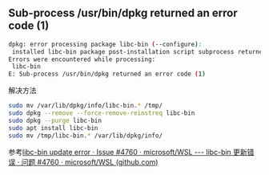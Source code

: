 

## Sub-process /usr/bin/dpkg returned an error code (1)

```bash
dpkg: error processing package libc-bin (--configure):
 installed libc-bin package post-installation script subprocess returned error exit status 134
Errors were encountered while processing:
 libc-bin
E: Sub-process /usr/bin/dpkg returned an error code (1)
```

解决方法

```bash
sudo mv /var/lib/dpkg/info/libc-bin.* /tmp/
sudo dpkg --remove --force-remove-reinstreq libc-bin
sudo dpkg --purge libc-bin
sudo apt install libc-bin
sudo mv /tmp/libc-bin.* /var/lib/dpkg/info/
```

参考[libc-bin update error · Issue #4760 · microsoft/WSL --- libc-bin 更新错误 · 问题 #4760 · microsoft/WSL (github.com)](https://github.com/microsoft/WSL/issues/4760)



